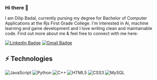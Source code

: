 ### Hi there 👋

I am Dilip Badal, currently pursing my degree for Bachelor of Computer Applications at the Rjs First Grade College. I'm interested in Ai, machine learning and game development and I love writing clean and maintainable code. Find out more about me & feel free to connect with me here:

[![Linkedin Badge](https://img.shields.io/badge/-dilip33-blue?style=flat-square&logo=Linkedin&logoColor=white&link=https://www.linkedin.com/in/dilip-badal-aab9a5243/)](https://www.linkedin.com/in/dilip-badal-aab9a5243/)
[![Gmail Badge](https://img.shields.io/badge/-dilipbadal33@gmail.com-c14438?style=flat-square&logo=Gmail&logoColor=white&link=mailto:dilipbadal33@gmail.com)](mailto:dilipbadal33@gmail.com)


## ⚡ Technologies

![JavaScript](https://img.shields.io/badge/-JavaScript-black?style=flat-square&logo=javascript)
![Python](https://img.shields.io/badge/-Python-black?style=flat-square&logo=Python)
![C++](https://img.shields.io/badge/-C++-00599C?style=flat-square&logo=c)
![HTML5](https://img.shields.io/badge/-HTML5-E34F26?style=flat-square&logo=html5&logoColor=white)
![CSS3](https://img.shields.io/badge/-CSS3-1572B6?style=flat-square&logo=css3)
![MySQL](https://img.shields.io/badge/-MySQL-black?style=flat-square&logo=mysql)
